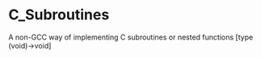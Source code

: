 # C_Subroutines
A non-GCC way of implementing C subroutines or nested functions [type (void)->void]
